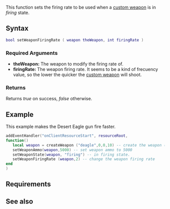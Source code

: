 This function sets the firing rate to be used when a [custom weapon](/docs/Element/Weapon.md "wikilink") is in *firing* state.

Syntax
------

``` lua
bool setWeaponFiringRate ( weapon theWeapon, int firingRate )
```

### Required Arguments

-   **theWeapon:** The weapon to modify the firing rate of.
-   **firingRate:** The weapon firing rate. It seems to be a kind of frecuency value, so the lower the quicker the [custom weapon](/docs/Element/Weapon.md "wikilink") will shoot.

### Returns

Returns *true* on success, *false* otherwise.

Example
-------

This example makes the Desert Eagle gun fire faster.

``` lua
addEventHandler("onClientResourceStart", resourceRoot,
function()
   local weapon = createWeapon ("deagle",0,0,10) -- create the weapon (deagle)
   setWeaponAmmo(weapon,5000) -- set weapon ammo to 5000
   setWeaponState(weapon, "firing") -- in firing state.
   setWeaponFiringRate (weapon,2) -- change the weapon firing rate
end
)
```

Requirements
------------

See also
--------
